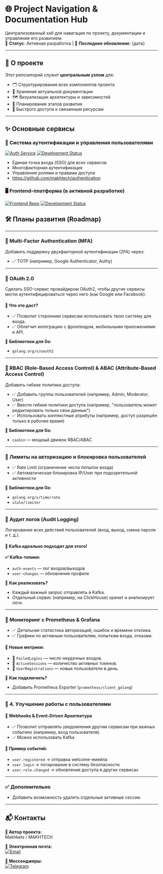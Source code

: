 # 🌐 Project Navigation & Documentation Hub

Централизованный хаб для навигации по проекту, документации и управления его развитием.  
🚀 **Статус**: Активная разработка | 📅 **Последнее обновление**: {дата}

---

## 📌 О проекте

Этот репозиторий служит **центральным узлом** для:
- 🗂 Структурирования всех компонентов проекта
- 📄 Хранения актуальной документации
- 🗺 Визуализации архитектуры и зависимостей
- 📅 Планирования этапов развития
- 🔗 Быстрого доступа к связанным ресурсам

---

## ✨ Основные сервисы

### 🔐 Система аутентификации и управления пользователями
[![Auth Service](https://img.shields.io/badge/🚪_SSO_Сервис-4A154B?logo=openid)](https://github.com/makhtech/authentication) [![Development Status](https://img.shields.io/badge/🚦_Статус-разработке-FFBF00)](https://github.com/makhtech/frontend/)
- Единая точка входа (SSO) для всех сервисов
- Многофакторная аутентификация
- Управление ролями и правами доступа
- https://github.com/makhtech/authentication


### 🖥 Frontend-платформа (в активной разработке)
[![Frontend Repo](https://img.shields.io/badge/🚧_Фронтенд-3178C6?logo=react)](https://github.com/makhtech/frontend)
[![Development Status](https://img.shields.io/badge/🚦_Статус-разработке-FFBF00)](https://github.com/makhtech/frontend/)



## 🛠 Планы развития (Roadmap)

____
### 🔹 Multi-Factor Authentication (MFA)
Добавить поддержку двухфакторной аутентификации (2FA) через:
- ✅ TOTP (например, Google Authenticator, Authy)
____

### 🔹 OAuth 2.0
Сделать SSO-сервис провайдером OAuth2, чтобы другие сервисы могли аутентифицироваться через него (как Google или Facebook).
#### 📌 Что это даст?
- ✅ Позволит сторонним сервисам использовать твою систему для входа.
- ✅ Облегчит интеграцию с фронтендом, мобильными приложениями и API.

🔧 **Библиотеки для Go**:
- `golang.org/x/oauth2`
____

### 🔹 RBAC (Role-Based Access Control) & ABAC (Attribute-Based Access Control)
Добавить гибкие политики доступа:
- ✅ Добавить группы пользователей (например, Admin, Moderator, User)
- ✅ Ввести гибкие политики доступа (например, "пользователь может редактировать только свои данные")
- ✅ Использовать контекстные атрибуты (например, доступ разрешён только в рабочее время)

🔧 **Библиотеки для Go**:
- `casbin` — мощный движок RBAC/ABAC
____

### 🔹 Лимиты на авторизацию и блокировка пользователей
- ✅ Rate Limit (ограничение числа попыток входа)
- ✅ Автоматическая блокировка IP/User при подозрительной активности

🔧 **Библиотеки для Go**:
- `golang.org/x/time/rate`
- `ulule/limiter`
____

### 🔹 Аудит логов (Audit Logging)
Логирование всех действий пользователей (вход, выход, смена пароля и т. д.). 
#### 📌 Kafka идеально подходит для этого!
#### ✅ Kafka-топики:
- `auth-events` — лог входов/выходов
- `user-changes` — обновления профиля

🔧 **Как реализовать?**
- Каждый важный запрос отправлять в Kafka.
- Отдельный сервис (например, на ClickHouse) хранит и анализирует логи.
____

### 🔹 Мониторинг с Prometheus & Grafana
- ✅ Детальная статистика авторизаций, ошибок и времени отклика.
- ✅ Графики по активным пользователям, попыткам входа, отказам.

#### 📌 Новые метрики:
- 🔹 `FailedLogins` — число неудачных входов.
- 🔹 `ActiveSessions` — количество активных токенов.
- 🔹 `UserRegistrations` — новые пользователи в день.

🔧 **Как подключить?**
- Добавить Prometheus Exporter (`prometheus/client_golang`)
____

### 🚀 4. Улучшение работы с пользователями
#### 🔹 Webhooks & Event-Driven Архитектура
- ✅ Позволит отправлять уведомления другим сервисам при важных событиях (например, вход пользователя).
- ✅ Можно использовать Kafka

#### 📌 Пример событий:
- `user.registered` → отправка welcome-емейла
- `user.login` → логирование в систему безопасности
- `user.role.changed` → обновление доступа в других сервисах
____

### ✅ Дополнительно
- Добавить возможность удалять отдельные активные сессии.
___


## 📬 Контакты

**👤 Автор проекта:**  
Makhkets / MAKHTECH  

**📧 Электронная почта:**  
[![Email](https://img.shields.io/badge/📨_Связь_через_почту-EA4335?logo=gmail&logoColor=white)](mailto:makhkets@gmail.com)  

**💬 Мессенджеры:**  
[![Telegram](https://img.shields.io/badge/📢_Telegram-26A5E4?logo=telegram)](https://makhkets.t.me/)  

